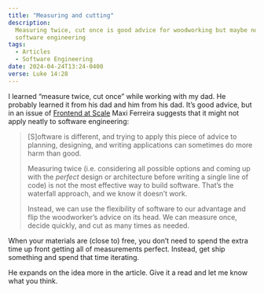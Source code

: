 ```yaml
---
title: "Measuring and cutting"
description:
  Measuring twice, cut once is good advice for woodworking but maybe not for
  software engineering
tags:
  - Articles
  - Software Engineering
date: 2024-04-24T13:24-0400
verse: Luke 14:28
---
```


I learned “measure twice, cut once” while working with my dad. He probably
learned it from his dad and him from his dad. It’s good advice, but in an issue
of [Frontend at Scale](https://frontendatscale.com/issues/16/) Maxi Ferreira
suggests that it might not apply neatly to software engineering:

> [S]oftware is different, and trying to apply this piece of advice to planning,
> designing, and writing applications can sometimes do more harm than good.
>
> Measuring twice (i.e. considering all possible options and coming up with
> the *perfect* design or architecture before writing a single line of code) is
> not the most effective way to build software. That’s the waterfall approach,
> and we know it doesn’t work.
>
> Instead, we can use the flexibility of software to our advantage and flip the
> woodworker’s advice on its head. We can measure once, decide quickly, and cut
> as many times as needed.

When your materials are (close to) free, you don’t need to spend the extra time
up front getting all of measurements perfect. Instead, get ship something and
spend that time iterating.

He expands on the idea more in the article. Give it a read and let me know what
you think.
